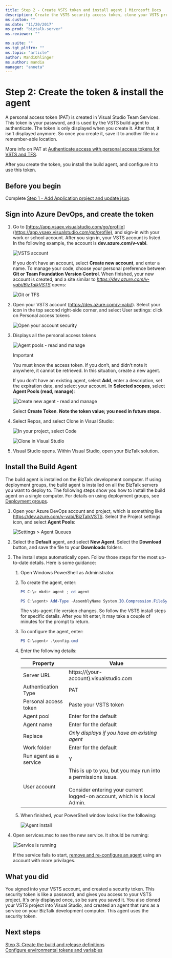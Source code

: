 ```yaml
---
title: Step 2 - Create VSTS token and install agent | Microsoft Docs
description: Create the VSTS security access token, clone your VSTS project into Visual Studio, and install the build agent to automate deployment of your BizTalk Server projects
ms.custom: ""
ms.date: "11/20/2017"
ms.prod: "biztalk-server"
ms.reviewer: ""

ms.suite: ""
ms.tgt_pltfrm: ""
ms.topic: "article"
author: MandiOhlinger
ms.author: mandia
manager: "anneta"
---
```


# Step 2: Create the token & install the agent

A personal access token (PAT) is created in Visual Studio Team Services. This token is your password, and is used by the VSTS build agent to authenticate. The token is only displayed when you create it. After that, it isn't displayed anymore. So once you create it, save it to another file in a remember-able location. 

More info on PAT at [Authenticate access with personal access tokens for VSTS and TFS](https://docs.microsoft.com/vsts/accounts/use-personal-access-tokens-to-authenticate). 

After you create the token, you install the build agent, and configure it to use this token. 

## Before you begin
Complete [Step 1 - Add Application project and update json](feature-pack-add-application-project.md).

## Sign into Azure DevOps, and create the token
1. Go to [https://app.vsaex.visualstudio.com/go/profile](https://app.vsaex.visualstudio.com/go/profile), and sign-in with your work or school account. After you sign in, your VSTS account is listed. In the following example, the account is **dev.azure.com/v-vabi**.  

    ![VSTS account](../core/media/team-services-accounts.png)

    If you don’t have an account, select **Create new account**, and enter a name. To manage your code, choose your personal preference between **Git or Team Foundation Version Control**. When finished, your new account is created, and a site similar to *https://dev.azure.com/v-vabi/BizTalkVSTS* opens:  

    ![Git or TFS](../core/media/git-or-team-foundation.png)

2. Open your VSTS account (https://dev.azure.com/v-vabi/). Select your icon in the top second right-side corner, and select User settings: click on Personal access tokens

    ![Open your account security](../core/media/azure-devops-personal-access-token.png)

3. Displays all the personal access tokens

    ![Agent pools - read and manage](../core/media/agent-pools-read-manage.png)

    > [!IMPORTANT]
    > You must know the access token. If you don’t, and didn’t note it anywhere, it cannot be retrieved. In this situation, create a new agent. 

    If you don’t have an existing agent, select **Add**, enter a description, set the expiration date, and select your account. In **Selected scopes**, select **Agent Pools (read, manage)**: 

    ![Create new agent - read and manage](../core/media/vsts-new-build-agent.png)

    Select **Create Token**. **Note the token value; you need in future steps.**

4. Select Repos, and select Clone in Visual Studio:  

    ![In your project, select Code](../core/media/azure-devops-select-repo.png)  

    ![Clone in Visual Studio](../core/media/vsts-clone-in-visual-studio.png)

5. Visual Studio opens. Within Visual Studio, open your BizTalk solution. 

## Install the Build Agent

The build agent is installed on the BizTalk development computer. If using deployment groups, the build agent is installed on all the BizTalk servers you want to deploy to. The following steps show you how to install the build agent on a single computer. For details on using deployment groups, see [Deployment groups](https://docs.microsoft.com/vsts/build-release/concepts/definitions/release/deployment-groups/index).

1. Open your Azure DevOps account and project, which is something like https://dev.azure.com/v-vabi/BizTalkVSTS. Select the Project settings icon, and select **Agent Pools**:

    ![Settings > Agent Queues](../core/media/azure-devops-settings-agent-queues.png)

2. Select the **Default** agent, and select **New Agent**. Select the **Download** button, and save the file to your **Downloads** folders.

3. The install steps automatically open. Follow those steps for the most up-to-date details. Here is some guidance: 

   1. Open Windows PowerShell as Administrator.

   2. To create the agent, enter: 

       ```powershell
       PS C:\> mkdir agent ; cd agent  

       PS C:\agent> Add-Type -AssemblyName System.IO.Compression.FileSystem ; [System.IO.Compression.ZipFile]::ExtractToDirectory("$HOME\Downloads\vsts-agent-win7-x64-2.124.0.zip", "$PWD")
       ```

       The vsts-agent file version changes. So follow the VSTS install steps for specific details. After you hit enter, it may take a couple of minutes for the prompt to return. 

   3. To configure the agent, enter: 

       ```powershell
       PS C:\agent> .\config.cmd
       ```

   4. Enter the following details:  


      |        Property        |                                                                      Value                                                                       |
      |------------------------|--------------------------------------------------------------------------------------------------------------------------------------------------|
      |       Server URL       |                                                     https://{your-account}.visualstudio.com                                                      |
      |  Authentication Type   |                                                                       PAT                                                                        |
      | Personal access token  |                                                              Paste your VSTS token                                                               |
      |       Agent pool       |                                                              Enter for the default                                                               |
      |       Agent name       |                                                              Enter for the default                                                               |
      |        Replace         |                                                  *Only displays if you have an existing agent*                                                   |
      |      Work folder       |                                                              Enter for the default                                                               |
      | Run agent as a service |                                                                        Y                                                                         |
      |      User account      | This is up to you, but you may run into a permissions issue. <br/><br/>Consider entering your current logged-on account, which is a local Admin. |


   5. When finished, your PowerShell window looks like the following:  

       ![Agent install](../core/media/azure-devops-agent-powershell-install.png)

4. Open services.msc to see the new service. It should be running:  

    ![Service is running](../core/media/vsts-service.png)

    If the service fails to start, [remove and re-configure an agent](https://docs.microsoft.com/vsts/build-release/actions/agents/v2-windows) using an account with more privilages.


## What you did

You signed into your VSTS account, and created a security token. This security token is like a password, and gives you access to your VSTS project. It's only displayed once, so be sure you saved it. You also cloned your VSTS project into Visual Studio, and created an agent that runs as a service on your BizTalk development computer. This agent uses the security token. 

## Next steps
[Step 3: Create the build and release definitions](feature-pack-add-build-release-definitions.md)  
[Configure environmental tokens and variables](configure-environmental-tokens-and-variables-for-automatic-deployment.md)